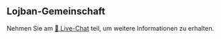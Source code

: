## Lojban-Gemeinschaft

Nehmen Sie am [💬 Live-Chat](https://lojban.pw/en/articles/live_chat/) teil, um weitere Informationen zu erhalten.
